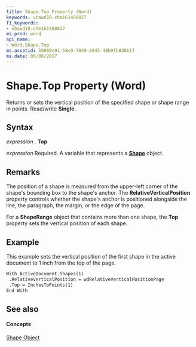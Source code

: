 ```yaml
---
title: Shape.Top Property (Word)
keywords: vbawd10.chm161480827
f1_keywords:
- vbawd10.chm161480827
ms.prod: word
api_name:
- Word.Shape.Top
ms.assetid: 59000c91-58c0-7849-2945-48b9fb8d8b17
ms.date: 06/08/2017
---
```



# Shape.Top Property (Word)

Returns or sets the vertical position of the specified shape or shape range in points. Read/write  **Single** .


## Syntax

 _expression_ . **Top**

 _expression_ Required. A variable that represents a **[Shape](Word.Shape.md)** object.


## Remarks

The position of a shape is measured from the upper-left corner of the shape's bounding box to the shape's anchor. The  **RelativeVerticalPosition** property controls whether the shape's anchor is positioned alongside the line, the paragraph, the margin, or the edge of the page.

For a  **ShapeRange** object that contains more than one shape, the **Top** property sets the vertical position of each shape.


## Example

This example sets the vertical position of the first shape in the active document to 1 inch from the top of the page.


```vb
With ActiveDocument.Shapes(1) 
 .RelativeVerticalPosition = wdRelativeVerticalPositionPage 
 .Top = InchesToPoints(1) 
End With
```


## See also


#### Concepts


[Shape Object](Word.Shape.md)

